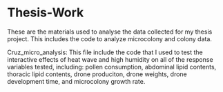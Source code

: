 # Thesis-Work
These are the materials used to analyse the data collected for my thesis project. This includes the code to analyze microcolony and colony data.


Cruz_micro_analysis:
This file include the code that I used to test the interactive effects of heat wave and high humidity on all of the response variables tested, including: pollen consumption, abdominal lipid contents, thoracic lipid contents, drone produciton, drone weights, drone development time, and microcolony growth rate.
